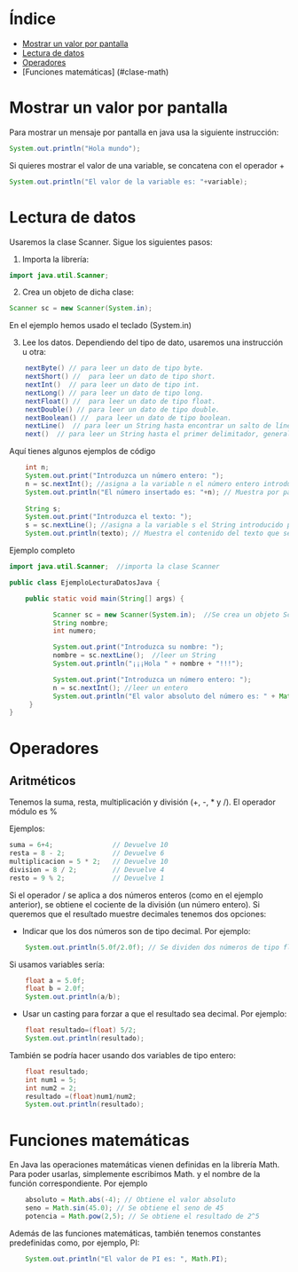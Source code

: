 

# **Índice**
- [Mostrar un valor por pantalla ](#mostrar-un-valor-por-pantalla)
- [Lectura de datos ](#lectura-datos)
- [Operadores ](#operadores)
- [Funciones matemáticas] (#clase-math)


# Mostrar un valor por pantalla <a name="mostrar-un-valor-por-pantalla"></a>

Para mostrar un mensaje por pantalla en java usa la siguiente instrucción:

```java
System.out.println("Hola mundo");
```
Si quieres mostrar el valor de una variable, se concatena con el operador +

```java
System.out.println("El valor de la variable es: "+variable);
``` 




# Lectura de datos<a name="lectura-datos"></a>

Usaremos la clase Scanner. Sigue los siguientes pasos:

1) Importa la librería:

```java
import java.util.Scanner;
```

2) Crea un objeto de dicha clase:

```java
Scanner sc = new Scanner(System.in);
```
En el ejemplo hemos usado el teclado (System.in)

3) Lee los datos. Dependiendo del tipo de dato, usaremos una instrucción u otra: 

```java
    nextByte() // para leer un dato de tipo byte.
    nextShort() //  para leer un dato de tipo short.
    nextInt()  // para leer un dato de tipo int.
    nextLong() // para leer un dato de tipo long. 
    nextFloat() //  para leer un dato de tipo float. 
    nextDouble() // para leer un dato de tipo double. 
    nextBoolean() //  para leer un dato de tipo boolean.
    nextLine()  // para leer un String hasta encontrar un salto de línea.
    next()  // para leer un String hasta el primer delimitador, generalmente hasta un espacio en blanco o hasta un salto de línea. 
```
Aquí tienes algunos ejemplos de código

```java
    int n;
    System.out.print("Introduzca un número entero: ");
    n = sc.nextInt(); //asigna a la variable n el número entero introducido por teclado  
    System.out.println("El número insertado es: "+n); // Muestra por pantalla el número que se acaba de insertar 
   
    String s;
    System.out.print("Introduzca el texto: ");
    s = sc.nextLine(); //asigna a la variable s el String introducido por teclado   
    System.out.println(texto); // Muestra el contenido del texto que se acaba de leer
```


Ejemplo completo

```java
import java.util.Scanner;  //importa la clase Scanner

public class EjemploLecturaDatosJava {

    public static void main(String[] args) {  

           Scanner sc = new Scanner(System.in);  //Se crea un objeto Scanner
           String nombre;
           int numero;

           System.out.print("Introduzca su nombre: ");       
           nombre = sc.nextLine();  //leer un String
           System.out.println("¡¡¡Hola " + nombre + "!!!");

           System.out.print("Introduzca un número entero: ");
           n = sc.nextInt(); //leer un entero
           System.out.println("El valor absoluto del número es: " + Math.abs(numero));
     }
}
```
  
  
  

# Operadores <a name="operadores"></a>

## Aritméticos

Tenemos la suma, resta, multiplicación y división (+, -, * y /). El operador módulo es %

Ejemplos: 
```java
suma = 6+4;               // Devuelve 10
resta = 8 - 2;            // Devuelve 6
multiplicacion = 5 * 2;   // Devuelve 10
division = 8 / 2;         // Devuelve 4
resto = 9 % 2;            // Devuelve 1
```

Si el operador / se aplica a dos números enteros (como en el ejemplo anterior), se obtiene el cociente de la división (un número entero). Si queremos que el resultado muestre decimales tenemos dos opciones: 
- Indicar que los dos números son de tipo decimal. Por ejemplo: 
```java
    System.out.println(5.0f/2.0f); // Se dividen dos números de tipo float
```
Si usamos variables sería: 
```java
    float a = 5.0f;
    float b = 2.0f;
    System.out.println(a/b);
```
- Usar un casting para forzar a que el resultado sea decimal. Por ejemplo: 
```java
    float resultado=(float) 5/2;
    System.out.println(resultado);
```

También se podría hacer usando dos variables de tipo entero: 
```java
    float resultado; 
    int num1 = 5;
    int num2 = 2;
    resultado =(float)num1/num2;
    System.out.println(resultado);
```


# Funciones matemáticas <a name="libreria-math"></a>

En Java las operaciones matemáticas vienen definidas en la librería Math. Para poder usarlas, simplemente escribimos Math. y el nombre de la función correspondiente. Por ejemplo

```java
    absoluto = Math.abs(-4); // Obtiene el valor absoluto
    seno = Math.sin(45.0); // Se obtiene el seno de 45
    potencia = Math.pow(2,5); // Se obtiene el resultado de 2^5
```

Además de las funciones matemáticas, también tenemos constantes predefinidas como, por ejemplo, PI: 
```java
    System.out.println("El valor de PI es: ", Math.PI);
```
